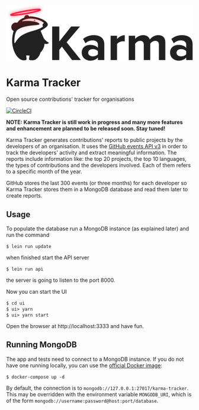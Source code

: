 ![](doc/karma-logo.png)

# Karma Tracker
Open source contributions' tracker for organisations

[![CircleCI](https://circleci.com/gh/redbadger/karma-tracker.svg?style=svg&circle-token=b630e33db6bb4b0d3d3497a50233efdbbca2a7e3)](https://circleci.com/gh/redbadger/karma-tracker)

**NOTE: Karma Tracker is still work in progress and many more features and enhancement are planned to be released soon. Stay tuned!**

Karma Tracker generates contributions' reports to public projects by the developers of an organisation.
It uses the [GitHub events API v3](https://developer.github.com/v3/activity/events/) in order to track the
developers' activity and extract meaningful information.
The reports include information like: the top 20 projects, the top 10 languages, the types of contributions
and the developers involved. Each of them refers to a specific month of the year.

GitHub stores the last 300 events (or three months) for each developer so Karma Tracker stores them in a MongoDB database and read them later to create reports.

## Usage

To populate the database run a MongoDB instance (as explained later) and run the command
```shell
$ lein run update
```
when finished start the API server
```shell
$ lein run api
```
the server is going to listen to the port 8000.

Now you can start the UI
```shell
$ cd ui
$ ui> yarn
$ ui> yarn start
```
Open the browser at http://localhost:3333 and have fun.

## Running MongoDB

The app and tests need to connect to a MongoDB instance.
If you do not have one running locally, you can use the [official Docker image](https://hub.docker.com/_/mongo/):

```shell
$ docker-compose up -d
```

By default, the connection is to `mongodb://127.0.0.1:27017/karma-tracker`.
This may be overridden with the environment variable `MONGODB_URI`, which is of the form `mongodb://username:password@host:port/database`.
